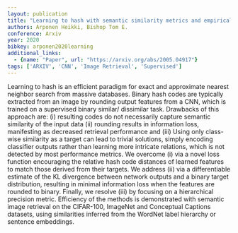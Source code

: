 ```yaml
---
layout: publication
title: "Learning to hash with semantic similarity metrics and empirical KL divergence"
authors: Arponen Heikki, Bishop Tom E.
conference: Arxiv
year: 2020
bibkey: arponen2020learning
additional_links:
  - {name: "Paper", url: "https://arxiv.org/abs/2005.04917"}
tags: ['ARXIV', 'CNN', 'Image Retrieval', 'Supervised']
---
```

Learning to hash is an efficient paradigm for exact and approximate nearest neighbor search from massive databases. Binary hash codes are typically extracted from an image by rounding output features from a CNN, which is trained on a supervised binary similar/ dissimilar task. Drawbacks of this approach are: (i) resulting codes do not necessarily capture semantic similarity of the input data (ii) rounding results in information loss, manifesting as decreased retrieval performance and (iii) Using only class-wise similarity as a target can lead to trivial solutions, simply encoding classifier outputs rather than learning more intricate relations, which is not detected by most performance metrics. We overcome (i) via a novel loss function encouraging the relative hash code distances of learned features to match those derived from their targets. We address (ii) via a differentiable estimate of the KL divergence between network outputs and a binary target distribution, resulting in minimal information loss when the features are rounded to binary. Finally, we resolve (iii) by focusing on a hierarchical precision metric. Efficiency of the methods is demonstrated with semantic image retrieval on the CIFAR-100, ImageNet and Conceptual Captions datasets, using similarities inferred from the WordNet label hierarchy or sentence embeddings.